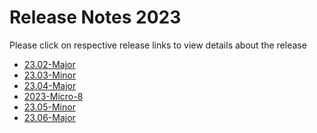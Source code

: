 Release Notes 2023
==================

Please click on respective release links to view details about the release

- [23.02-Major](./?path=/docs/release-notes/Releases/2023/23.02.md)
- [23.03-Minor](./?path=/docs/release-notes/Releases/2023/23.03.md)
- [23.04-Major](./?path=/docs/release-notes/Releases/2023/23.04.md)
- [2023-Micro-8](./?path=docs/release-notes/Releases/2023/2023-Micro-8.md)
- [23.05-Minor](./?path=docs/release-notes/Releases/2023/23.05.md)
- [23.06-Major](./?path=docs/release-notes/Releases/2023/23.06.md)

